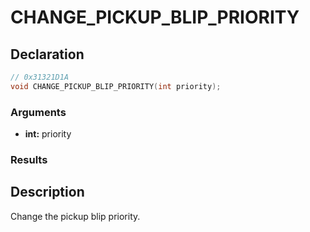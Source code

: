 # CHANGE_PICKUP_BLIP_PRIORITY

## Declaration
```cpp
// 0x31321D1A
void CHANGE_PICKUP_BLIP_PRIORITY(int priority);
```

### Arguments
- **int:** priority

### Results

## Description
Change the pickup blip priority.